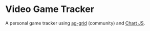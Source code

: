 # Video Game Tracker

A personal game tracker using [ag-grid](https://www.ag-grid.com/) (community) and [Chart JS](https://www.chartjs.org/).